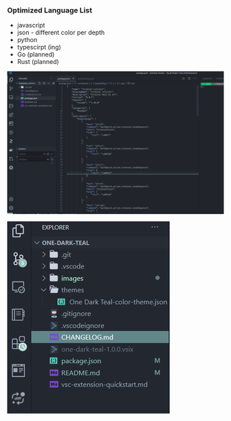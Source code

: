 ### Optimized Language List
- javascript
- json - different color per depth
- python
- typescirpt (ing)
- Go (planned)
- Rust (planned)

![Alt Text](images/example.png)

![Alt Text](images/2.png)
